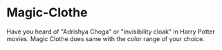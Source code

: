 # Magic-Clothe
Have you heard of "Adrishya Choga" or "invisibility cloak" in Harry Potter movies. Magic Clothe does same with the color range of your choice.
